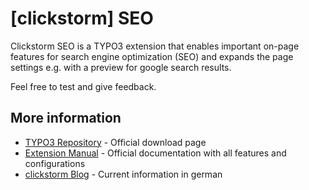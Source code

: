 # [clickstorm] SEO

Clickstorm SEO is a TYPO3 extension that enables important on-page features for search engine optimization (SEO) 
and expands the page settings e.g. with a preview for google search results. 

Feel free to test and give feedback. 

## More information

  * [TYPO3 Repository] - Official download page
  * [Extension Manual] - Official documentation with all features and configurations
  * [clickstorm Blog] - Current information in german



[TYPO3 Repository]: <https://typo3.org/extensions/repository/view/cs_seo>
[Extension Manual]: <https://docs.typo3.org/typo3cms/extensions/cs_seo/>
[clickstorm Blog]: <https://www.clickstorm.de/blog/>
